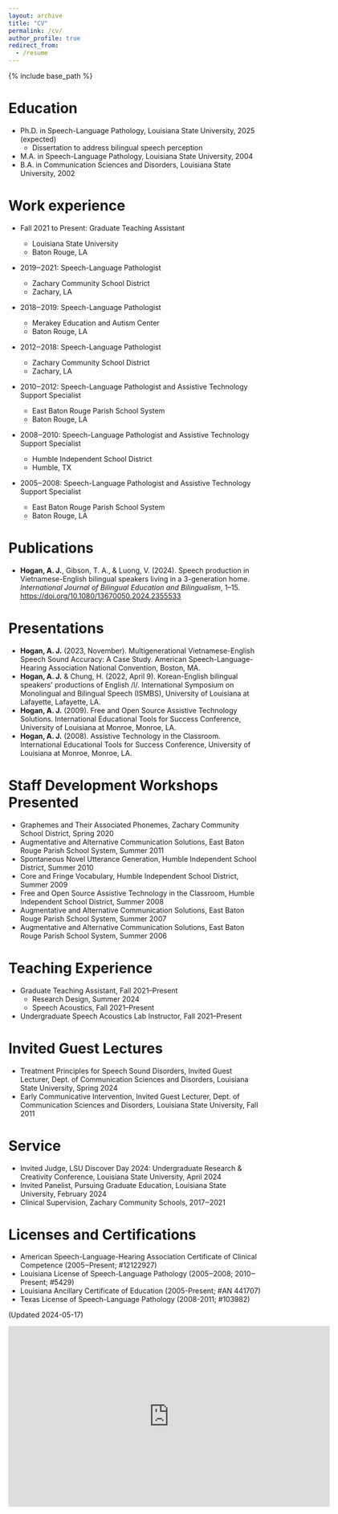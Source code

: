 ```yaml
---
layout: archive
title: "CV"
permalink: /cv/
author_profile: true
redirect_from:
  - /resume
---
```


{% include base_path %}

Education
======
* Ph.D. in Speech-Language Pathology, Louisiana State University, 2025 (expected)
  * Dissertation to address bilingual speech perception
* M.A. in Speech-Language Pathology, Louisiana State University, 2004
* B.A. in Communication Sciences and Disorders, Louisiana State University, 2002

Work experience
======
* Fall 2021 to Present: Graduate Teaching Assistant
  * Louisiana State University
  * Baton Rouge, LA

* 2019‒2021: Speech-Language Pathologist
  * Zachary Community School District
  * Zachary, LA

* 2018‒2019: Speech-Language Pathologist
  * Merakey Education and Autism Center
  * Baton Rouge, LA

* 2012‒2018: Speech-Language Pathologist
  * Zachary Community School District
  * Zachary, LA

* 2010‒2012: Speech-Language Pathologist and Assistive Technology Support Specialist
  * East Baton Rouge Parish School System
  * Baton Rouge, LA

* 2008‒2010: Speech-Language Pathologist and Assistive Technology Support Specialist
  * Humble Independent School District
  * Humble, TX

* 2005‒2008: Speech-Language Pathologist and Assistive Technology Support Specialist
  * East Baton Rouge Parish School System
  * Baton Rouge, LA

Publications
======
* **Hogan, A. J.**, Gibson, T. A., & Luong, V. (2024). Speech production in Vietnamese-English bilingual speakers living in a 3-generation home. *International Journal of Bilingual Education and Bilingualism*, 1–15. <https://doi.org/10.1080/13670050.2024.2355533>

Presentations
======
* **Hogan, A. J.** (2023, November). Multigenerational Vietnamese-English Speech Sound Accuracy: A Case Study. American Speech-Language-Hearing Association National Convention, Boston, MA.
* **Hogan, A. J.** & Chung, H. (2022, April 9). Korean-English bilingual speakers' productions of English /l/. International Symposium on Monolingual and Bilingual Speech (ISMBS), University of Louisiana at Lafayette, Lafayette, LA.
* **Hogan, A. J.** (2009). Free and Open Source Assistive Technology Solutions. International Educational Tools for Success Conference, University of Louisiana at Monroe, Monroe, LA.
* **Hogan, A. J.** (2008). Assistive Technology in the Classroom. International Educational Tools for Success Conference, University of Louisiana at Monroe, Monroe, LA.

Staff Development Workshops Presented
======
* Graphemes and Their Associated Phonemes, Zachary Community School District, Spring 2020
* Augmentative and Alternative Communication Solutions, East Baton Rouge Parish School System, Summer 2011
* Spontaneous Novel Utterance Generation, Humble Independent School District, Summer 2010
* Core and Fringe Vocabulary, Humble Independent School District, Summer 2009
* Free and Open Source Assistive Technology in the Classroom, Humble Independent School District, Summer 2008
* Augmentative and Alternative Communication Solutions, East Baton Rouge Parish School System, Summer 2007
* Augmentative and Alternative Communication Solutions, East Baton Rouge Parish School System, Summer 2006

Teaching Experience
======
  * Graduate Teaching Assistant, Fall 2021–Present
    * Research Design, Summer 2024
    * Speech Acoustics, Fall 2021–Present
  * Undergraduate Speech Acoustics Lab Instructor, Fall 2021–Present

Invited Guest Lectures
======
* Treatment Principles for Speech Sound Disorders, Invited Guest Lecturer, Dept. of Communication Sciences and Disorders, Louisiana State University, Spring 2024
* Early Communicative Intervention, Invited Guest Lecturer, Dept. of Communication Sciences and Disorders, Louisiana State University, Fall 2011

Service
======
* Invited Judge, LSU Discover Day 2024: Undergraduate Research & Creativity Conference, Louisiana State University, April 2024
* Invited Panelist, Pursuing Graduate Education, Louisiana State University, February 2024
* Clinical Supervision, Zachary Community Schools, 2017‒2021

Licenses and Certifications
======
* American Speech-Language-Hearing Association Certificate of Clinical Competence (2005‒Present; #12122927)
* Louisiana License of Speech-Language Pathology (2005‒2008; 2010‒Present; #5429)
* Louisiana Ancillary Certificate of Education (2005-Present; #AN 441707)
* Texas License of Speech-Language Pathology (2008-2011; #103982)


(Updated 2024-05-17)

<iframe src="https://lsumail2-my.sharepoint.com/personal/ahoga15_lsu_edu/_layouts/15/embed.aspx?UniqueId=8b52924a-e669-4861-9010-f8ac9e0b6ec2" width="640" height="360" frameborder="0" scrolling="no" allowfullscreen title="hogan_cv_20240603"></iframe>
